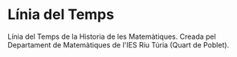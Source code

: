 # Línia del Temps
Línia del Temps de la Historia de les Matemàtiques.
Creada pel Departament de Matemàtiques de l'IES Riu Túria (Quart de Poblet).
